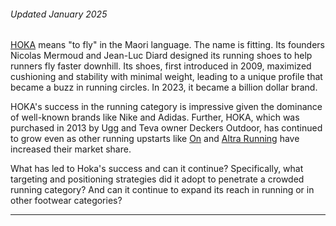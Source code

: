 ###### Updated January 2025

[HOKA](https://www.hoka.com/en/us/) means "to fly" in the Maori language. The name is fitting. Its founders Nicolas Mermoud and Jean-Luc Diard designed its running shoes to help runners fly faster downhill. Its shoes, first introduced in 2009, maximized cushioning and stability with minimal weight, leading to a unique profile that became a buzz in running circles. In 2023, it became a billion dollar brand.

HOKA's success in the running category is impressive given the dominance of well-known brands like Nike and Adidas. Further, HOKA, which was purchased in 2013 by Ugg and Teva owner Deckers Outdoor, has continued to grow even as other running upstarts like [On](https://www.on.com/en-us/) and [Altra Running](https://www.altrarunning.com/) have increased their market share. 

What has led to Hoka's success and can it continue? Specifically, what targeting and positioning strategies did it adopt to penetrate a crowded running category? And can it continue to expand its reach in running or in other footwear categories?

---